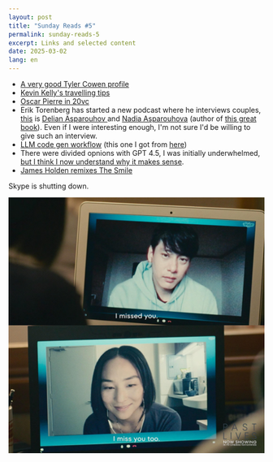 ```yaml
---
layout: post
title: "Sunday Reads #5"
permalink: sunday-reads-5
excerpt: Links and selected content
date: 2025-03-02
lang: en
---
```


- [A very good Tyler Cowen profile](https://www.economist.com/1843/2025/02/28/tyler-cowen-the-man-who-wants-to-know-everything)
- [Kevin Kelly's travelling tips](https://kk.org/thetechnium/50-years-of-travel-tips/)
- [Oscar Pierre in 20vc](https://open.spotify.com/episode/1LUflcqR8EEZMgI8JxIBr6?si=b6e627df70ff4233)
- Erik Torenberg has started a new podcast where he interviews couples, [this](https://open.spotify.com/episode/72Xvu8NXQoA32h9WAOjWjd?si=ef90cd5a51b141ad) is [Delian Asparouhov
](https://delian.io/) and [Nadia Asparouhova](https://nadia.xyz/) (author of [this great book](https://press.stripe.com/working-in-public)). Even if I were interesting enough, I'm not sure I'd be willing to give such an interview.
- [LLM code gen workflow](https://harper.blog/2025/02/16/my-llm-codegen-workflow-atm/) (this one I got from [here](tbrd.co/newsletter))
- There were divided opnions with GPT 4.5, I was initially underwhelmed, [but I think I now understand why it makes sense](https://aidanmclaughlin.notion.site/reasoners-problem).
- [James Holden remixes The Smile](https://open.spotify.com/intl-es/track/2MsTDmicnBTNqV6Pvv3s15?si=d32cfbcb4baf4cf0)

Skype is shutting down.

![past-lives](../images/2025-03-01-skype.jpg)
